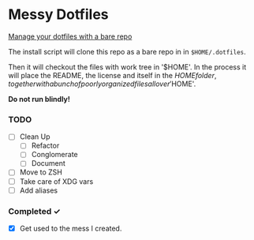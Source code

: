 # Messy Dotfiles
[Manage your dotfiles with a bare repo](https://www.atlassian.com/git/tutorials/dotfiles)

The install script will clone this repo as a bare repo in in `$HOME/.dotfiles`.

Then it will checkout the files with work tree in '$HOME'. In the process it will place the README, the license and itself in the $HOME folder, together with a bunch of poorly organized files all over '$HOME'.

**Do not run blindly!**

### TODO
- [ ] Clean Up
  - [ ] Refactor
  - [ ] Conglomerate
  - [ ] Document
- [ ] Move to ZSH
- [ ] Take care of XDG vars
- [ ] Add aliases

### Completed ✓
- [x] Get used to the mess I created.
